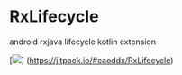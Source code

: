 # RxLifecycle
android rxjava lifecycle kotlin extension

[![](https://jitpack.io/v/caoddx/RxLifecycle.svg)]
(https://jitpack.io/#caoddx/RxLifecycle)